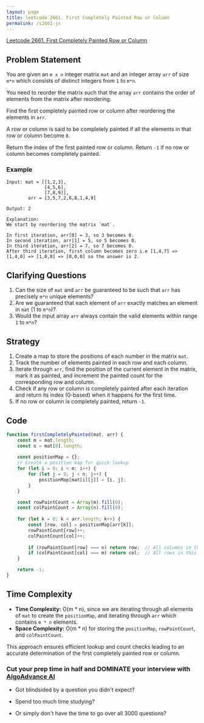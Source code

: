 ```yaml
---
layout: page
title: leetcode 2661. First Completely Painted Row or Column
permalink: /s2661-js
---
```

[Leetcode 2661. First Completely Painted Row or Column](https://algoadvance.github.io/algoadvance/l2661)
## Problem Statement
You are given an `m x n` integer matrix `mat` and an integer array `arr` of size `m*n` which consists of distinct integers from `1` to `m*n`.

You need to reorder the matrix such that the array `arr` contains the order of elements from the matrix after reordering.

Find the first completely painted row or column after reordering the elements in `arr`.

A row or column is said to be completely painted if all the elements in that row or column become `0`.

Return the index of the first painted row or column. Return `-1` if no row or column becomes completely painted.

### Example

```plaintext
Input: mat = [[1,2,3],
              [4,5,6],
              [7,8,9]], 
        arr = [3,5,7,2,6,8,1,4,9]
  
Output: 2

Explanation: 
We start by reordering the matrix `mat`.

In first iteration, arr[0] = 3, so 3 becomes 0.
In second iteration, arr[1] = 5, so 5 becomes 0.
In third iteration, arr[2] = 7, so 7 becomes 0.
After third iteration, first column becomes zero i.e [1,4,7] => [1,4,0] => [1,0,0] => [0,0,0] so the answer is 2.
```

## Clarifying Questions
1. Can the size of `mat` and `arr` be guaranteed to be such that `arr` has precisely `m*n` unique elements?
2. Are we guaranteed that each element of `arr` exactly matches an element in `mat` (1 to `m*n`)?
3. Would the input array `arr` always contain the valid elements within range `1` to `m*n`?

## Strategy
1. Create a map to store the positions of each number in the matrix `mat`.
2. Track the number of elements painted in each row and each column.
3. Iterate through `arr`, find the position of the current element in the matrix, mark it as painted, and increment the painted count for the corresponding row and column.
4. Check if any row or column is completely painted after each iteration and return its index (0-based) when it happens for the first time.
5. If no row or column is completely painted, return `-1`.

## Code

```javascript
function firstCompletelyPainted(mat, arr) {
    const m = mat.length;
    const n = mat[0].length;
    
    const positionMap = {};
    // Create a position map for quick lookup
    for (let i = 0; i < m; i++) {
        for (let j = 0; j < n; j++) {
            positionMap[mat[i][j]] = [i, j];
        }
    }

    const rowPaintCount = Array(m).fill(0);
    const colPaintCount = Array(n).fill(0);
    
    for (let k = 0; k < arr.length; k++) {
        const [row, col] = positionMap[arr[k]];
        rowPaintCount[row]++;
        colPaintCount[col]++;
        
        if (rowPaintCount[row] === n) return row;  // All columns in this row are painted
        if (colPaintCount[col] === m) return col;  // All rows in this column are painted
    }

    return -1;
}
```

## Time Complexity
- **Time Complexity:** O(m * n), since we are iterating through all elements of `mat` to create the `positionMap`, and iterating through `arr` which contains `m * n` elements.
- **Space Complexity:** O(m * n) for storing the `positionMap`, `rowPaintCount`, and `colPaintCount`.

This approach ensures efficient lookup and count checks leading to an accurate determination of the first completely painted row or column.


### Cut your prep time in half and DOMINATE your interview with [AlgoAdvance AI](https://algoAdvance.com)

- Got blindsided by a question you didn't expect?

- Spend too much time studying?

- Or simply don't have the time to go over all 3000 questions?

